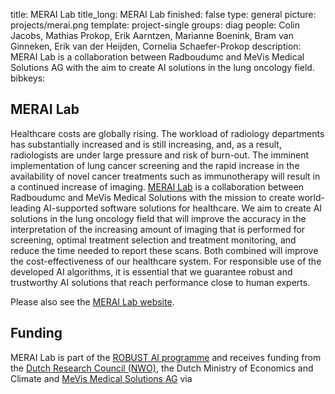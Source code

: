 title: MERAI Lab
title_long: MERAI Lab
finished: false
type: general
picture: projects/merai.png
template: project-single
groups: diag
people: Colin Jacobs, Mathias Prokop, Erik Aarntzen, Marianne Boenink, Bram van Ginneken, Erik van der Heijden, Cornelia Schaefer-Prokop 
description: MERAI Lab is a collaboration between Radboudumc and MeVis Medical Solutions AG with the aim to create AI solutions in the lung oncology field. 
bibkeys: 

## MERAI Lab
Healthcare costs are globally rising. The workload of radiology departments has substantially increased and is still increasing, and, as a result, radiologists are under large pressure and risk of burn-out. The imminent implementation of lung cancer screening and the rapid increase in the availability of novel cancer treatments such as immunotherapy will result in a continued increase of imaging. [MERAI Lab](https://icai.ai/icai-labs/merai/) is a collaboration between Radboudumc and MeVis Medical Solutions with the mission to create world-leading AI-supported software solutions for healthcare.  We aim to create AI solutions in the lung oncology field that will improve the accuracy in the interpretation of the increasing amount of imaging that is performed for screening, optimal treatment selection and treatment monitoring, and reduce the time needed to report these scans. Both combined will improve the cost-effectiveness of our healthcare system. For responsible use of the developed AI algorithms, it is essential that we guarantee robust and trustworthy AI solutions that reach performance close to human experts.

Please also see the [MERAI Lab website](https://icai.ai/icai-labs/merai/).

## Funding
MERAI Lab is part of the [ROBUST AI programme](https://icai.ai/ltp-robust/) and receives funding from the [Dutch Research Council (NWO)](https://www.nwo.nl/en/), the Dutch Ministry of Economics and Climate and [MeVis Medical Solutions AG](https://www.mevis.de/en/) via 
